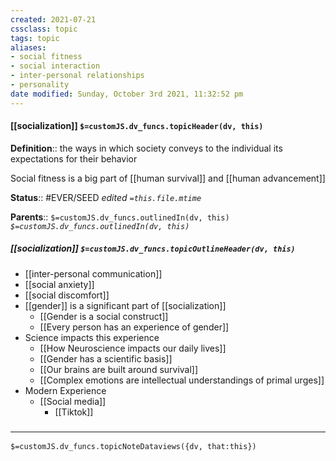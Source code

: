 ```yaml
---
created: 2021-07-21
cssclass: topic
tags: topic
aliases:
- social fitness
- social interaction
- inter-personal relationships
- personality
date modified: Sunday, October 3rd 2021, 11:32:52 pm
---
```


#### [[socialization]] `$=customJS.dv_funcs.topicHeader(dv, this)`

**Definition**:: the ways in which society conveys to the individual its expectations for their behavior

Social fitness is a big part of [[human survival]] and [[human advancement]]

**Status**:: #EVER/SEED
*edited `=this.file.mtime`*

**Parents**:: `$=customJS.dv_funcs.outlinedIn(dv, this)`
*`$=customJS.dv_funcs.outlinedIn(dv, this)`*

##### [[socialization]] `$=customJS.dv_funcs.topicOutlineHeader(dv, this)`

- [[inter-personal communication]]
- [[social anxiety]]
- [[social discomfort]]
- [[gender]] is a significant part of [[socialization]]
	- [[Gender is a social construct]]
	- [[Every person has an experience of gender]]
- Science impacts this experience
	- [[How Neuroscience impacts our daily lives]]
	- [[Gender has a scientific basis]]
	- [[Our brains are built around survival]]
	- [[Complex emotions are intellectual understandings of primal urges]]
- Modern Experience
	- [[Social media]]
		- [[Tiktok]]


### <hr class="dataviews"/>

`$=customJS.dv_funcs.topicNoteDataviews({dv, that:this})`

